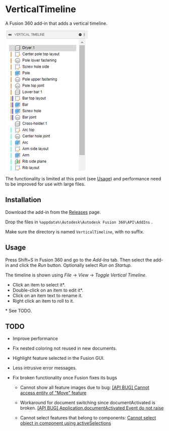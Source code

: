 # VerticalTimeline

A Fusion 360 add-in that adds a vertical timeline.

![](screenshot.png)

The functionality is limited at this point  (see [Usage](#usage)) and performance need to be improved for use with large files.

## Installation

Download the add-in from the [Releases](https://github.com/thomasa88/VerticalTimeline/releases) page.

Drop the files in `%appdata%\Autodesk\Autodesk Fusion 360\API\AddIns` .

Make sure the directory is named `VerticalTimeline`, with no suffix.

## Usage

Press Shift+S in Fusion 360 and go to the *Add-Ins* tab. Then select the add-in and click the *Run* button. Optionally select *Run on Startup*.

The timeline is shown using *File* -> *View* -> *Toggle Vertical Timeline*.

* Click an item to select it*.
* Double-click on an item to edit it*.
* Click on an item text to rename it.
* Right click an item to roll to it.

 \* See TODO.

## TODO

* Improve performance

* Fix nested coloring not reused in new documents.

* Highlight feature selected in the Fusion GUI.

* Less intrusive error messages.

* Fix broken functionality once Fusion fixes its bugs

  * Cannot show all feature images due to bug: [[API BUG] Cannot access entity of "Move" feature](https://forums.autodesk.com/t5/fusion-360-api-and-scripts/api-bug-cannot-access-entity-of-quot-move-quot-feature/m-p/9651921)

  * Workaround for document switching since documentActivated is broken. [[API BUG] Application.documentActivated Event do not raise](https://forums.autodesk.com/t5/fusion-360-api-and-scripts/api-bug-application-documentactivated-event-do-not-raise/m-p/9020750)

  * Cannot select features that belong to components: [Cannot select object in component using activeSelections](https://forums.autodesk.com/t5/fusion-360-api-and-scripts/cannot-select-object-in-component-using-activeselections/m-p/9653216)

    

